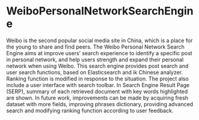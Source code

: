 # WeiboPersonalNetworkSearchEngine
  Weibo is the second popular social media site in China, which is a place for the young to share and find peers. The Weibo Personal Network Search Engine aims at improve users’ search experience to identify a specific post in personal network, and help users strength and expand their personal network when using Weibo.  This search engine provides post search and user search functions, based on Elasticsearch and ik Chinese analyzer. Ranking function is modified in response to the situation. The project also include a user interface with search toolbar. In Search Engine Result Page (SERP), summary of each retrieved document with key words highlighted are shown. In future work, improvements can be made by acquiring fresh dataset with more fields, improving phrases dictionary, providing advanced search and modifying ranking function according to user feedback. 
